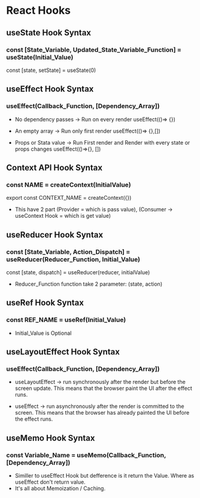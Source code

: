 # React Hooks

## useState Hook Syntax

### const [State_Variable, Updated_State_Variable_Function] = useState(Initial_Value)

const [state, setState] = useState(0)

## useEffect Hook Syntax

### useEffect(Callback_Function, [Dependency_Array])

- No dependency passes -> Run on every render
  useEffect(()=> {})

- An empty array -> Run only first render
  useEffect(()=> {},[])

- Props or Stata value -> Run First render and Render with every state or props changes
  useEffect(()=>{}, [])

## Context API Hook Syntax

### const NAME = createContext(InitialValue)

export const CONTEXT_NAME = createContext({})

- This have 2 part (Provider = which is pass value), (Consumer -> useContext Hook = which is get value)

## useReducer Hook Syntax

### const [State_Variable, Action_Dispatch] = useReducer(Reducer_Function, Initial_Value)

const [state, dispatch] = useReducer(reducer, initialValue)

- Reducer_Function function take 2 parameter: (state, action)

## useRef Hook Syntax

### const REF_NAME = useRef(Initial_Value)

- Initial_Value is Optional

## useLayoutEffect Hook Syntax

### useEffect(Callback_Function, [Dependency_Array])

- useLayoutEffect -> run synchronously after the render but before the screen update. This means that the browser paint the UI after the effect runs.

- useEffect -> run asynchronously after the render is committed to the screen. This means that the browser has already painted the UI before the effect runs.

## useMemo Hook Syntax

### const Variable_Name = useMemo(Callback_Function, [Dependency_Array])

- Similler to useEffect Hook but defference is it return the Value. Where as useEffect don't return value.
- It's all about Memoization / Caching.
